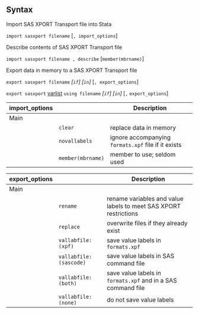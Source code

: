 ## Syntax

Import SAS XPORT Transport file into Stata

`import sasxport filename` \[`, import_options`\]

Describe contents of SAS XPORT Transport file

`import sasxport filename , describe` \[`member(mbrname)`\]

Export data in memory to a SAS XPORT Transport file

`export sasxport filename` _\[`if`\]
\[`in`\]_ \[`, export_options`\]

`export sasxport`
[varlist](http://www.stata.com/help.cgi?varlist)
`using filename` _\[`if`\] \[`in`\]_ \[`,`
`export_options`\]

| import\_options |                   | Description                                         |
|-----------------|-------------------|-----------------------------------------------------|
| Main            |                   |                                                     |
|                 | `clear`           | replace data in memory                              |
|                 | `novallabels`     | ignore accompanying `formats.xpf` file if it exists |
|                 | `member(mbrname)` | member to use; seldom used                          |

| export\_options |                          | Description                                                      |
|-----------------|--------------------------|------------------------------------------------------------------|
| Main            |                          |                                                                  |
|                 | `rename`                 | rename variables and value labels to meet SAS XPORT restrictions |
|                 | `replace`                | overwrite files if they already exist                            |
|                 | `vallabfile:(xpf)`       | save value labels in `formats.xpf`                               |
|                 | `vallabfile:(sascode)` | save value labels in SAS command file                            |
|                 | `vallabfile:(both)`      | save value labels in `formats.xpf` and in a SAS command file     |
|                 | `vallabfile:(none)`      | do not save value labels                                         |
